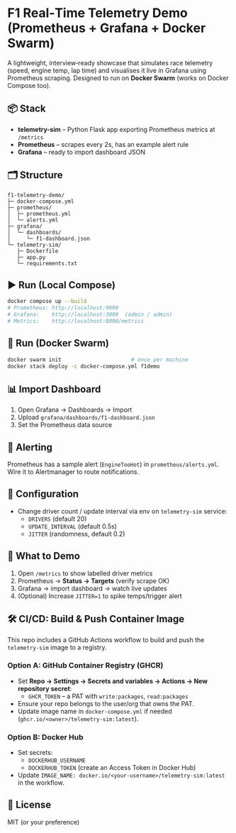 
# F1 Real‑Time Telemetry Demo (Prometheus + Grafana + Docker Swarm)

A lightweight, interview‑ready showcase that simulates race telemetry (speed, engine temp, lap time) and visualises it live in Grafana using Prometheus scraping. Designed to run on **Docker Swarm** (works on Docker Compose too).

## 📦 Stack
- **telemetry-sim** – Python Flask app exporting Prometheus metrics at `/metrics`
- **Prometheus** – scrapes every 2s, has an example alert rule
- **Grafana** – ready to import dashboard JSON

## 🗂 Structure
```
f1-telemetry-demo/
├─ docker-compose.yml
├─ prometheus/
│  ├─ prometheus.yml
│  └─ alerts.yml
├─ grafana/
│  └─ dashboards/
│     └─ f1-dashboard.json
└─ telemetry-sim/
   ├─ Dockerfile
   ├─ app.py
   └─ requirements.txt
```

## ▶️ Run (Local Compose)
```bash
docker compose up --build
# Prometheus: http://localhost:9090
# Grafana:    http://localhost:3000  (admin / admin)
# Metrics:    http://localhost:8000/metrics
```

## 🐝 Run (Docker Swarm)
```bash
docker swarm init                      # once per machine
docker stack deploy -c docker-compose.yml f1demo
```

## 📊 Import Dashboard
1. Open Grafana → Dashboards → Import
2. Upload `grafana/dashboards/f1-dashboard.json`
3. Set the Prometheus data source

## 🚨 Alerting
Prometheus has a sample alert (`EngineTooHot`) in `prometheus/alerts.yml`. Wire it to Alertmanager to route notifications.

## 🔧 Configuration
- Change driver count / update interval via env on `telemetry-sim` service:
  - `DRIVERS` (default 20)
  - `UPDATE_INTERVAL` (default 0.5s)
  - `JITTER` (randomness, default 0.2)

## 🧪 What to Demo
1. Open `/metrics` to show labelled driver metrics
2. Prometheus → **Status → Targets** (verify scrape OK)
3. Grafana → import dashboard → watch live updates
4. (Optional) Increase `JITTER=1` to spike temps/trigger alert

## 🛠 CI/CD: Build & Push Container Image
This repo includes a GitHub Actions workflow to build and push the `telemetry-sim` image to a registry.

### Option A: GitHub Container Registry (GHCR)
- Set **Repo → Settings → Secrets and variables → Actions → New repository secret**:
  - `GHCR_TOKEN` – a PAT with `write:packages`, `read:packages`
- Ensure your repo belongs to the user/org that owns the PAT.
- Update image name in `docker-compose.yml` if needed (`ghcr.io/<owner>/telemetry-sim:latest`).

### Option B: Docker Hub
- Set secrets:
  - `DOCKERHUB_USERNAME`
  - `DOCKERHUB_TOKEN` (create an Access Token in Docker Hub)
- Update `IMAGE_NAME: docker.io/<your-username>/telemetry-sim:latest` in the workflow.

## 🧷 License
MIT (or your preference)
